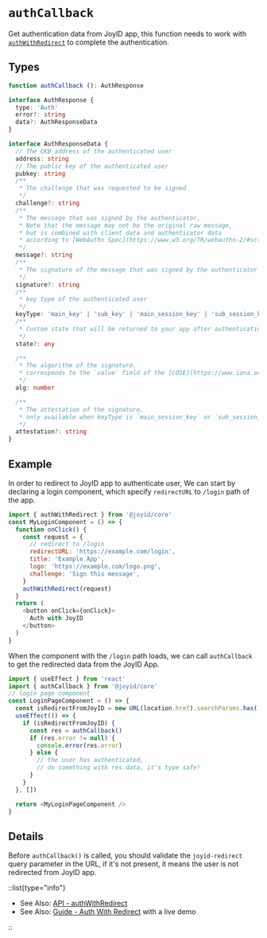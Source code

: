 # `authCallback`

Get authentication data from JoyID app, this function needs to work with [`authWithRedirect`](/api/core/auth-with-redirect) to complete the authentication.

## Types

```ts
function authCallback (): AuthResponse

interface AuthResponse {
  type: 'Auth'
  error?: string
  data?: AuthResponseData
}

interface AuthResponseData {
  // The CKB address of the authenticated user
  address: string
  // The public key of the authenticated user
  pubkey: string
  /**
   * The challenge that was requested to be signed
   */
  challenge?: string
  /**
   * The message that was signed by the authenticator,
   * Note that the message may not be the original raw message,
   * but is combined with client data and authenticator data
   * according to [WebAuthn Spec](https://www.w3.org/TR/webauthn-2/#sctn-op-get-assertion).
   */
  message?: string
  /**
   * The signature of the message that was signed by the authenticator
   */
  signature?: string
  /**
   * key type of the authenticated user
   */
  keyType: 'main_key' | 'sub_key' | 'main_session_key' | 'sub_session_key'
  /**
   * Custom state that will be returned to your app after authentication
   */
  state?: any

  /**
   * The algorithm of the signature.
   * corresponds to the `value` field of the [COSE](https://www.iana.org/assignments/cose/cose.xhtml#algorithms) structure
   */
  alg: number

  /**
   * The attestation of the signature,
   * only available when keyType is `main_session_key` or `sub_session_key`
   */
  attestation?: string
}
```

## Example

In order to redirect to JoyID app to authenticate user, We can start by declaring a login component, which specify `redirectURL` to `/login` path of the app.

```js
import { authWithRedirect } from '@joyid/core'
const MyLoginComponent = () => {
  function onClick() {
    const request = {
      // redirect to /login
      redirectURL: 'https://example.com/login',
      title: 'Example App',
      logo: 'https://example.com/logo.png',
      challenge: 'Sign this message',
    }
    authWithRedirect(request)
  }
  return (
    <button onClick={onClick}>
      Auth with JoyID
    </button>
  )
}
```

When the component with the `/login` path loads, we can call `authCallback` to get the redirected data from the JoyID App.

```js
import { useEffect } from 'react'
import { authCallback } from '@joyid/core'
// login page component
const LoginPageComponent = () => {
  const isRedirectFromJoyID = new URL(location.href).searchParams.has('joyid-redirect')
  useEffect(() => {
    if (isRedirectFromJoyID) {
      const res = authCallback()
      if (res.error != null) {
        console.error(res.error)
      } else {
        // the user has authenticated,
        // do something with res.data, it's type safe!
      }
    }
  }, [])

  return <MyLoginPageComponent />
}

```

## Details

Before `authCallback()` is called, you should validate the `joyid-redirect` query parameter in the URL, if it's not present, it means the user is not redirected from JoyID app.

::list{type="info"}

* See Also: [API - authWithRedirect](/api/core/auth-with-redirect)
* See Also: [Guide - Auth With Redirect](/guide/authentication/auth-with-redirect) with a live demo

::
